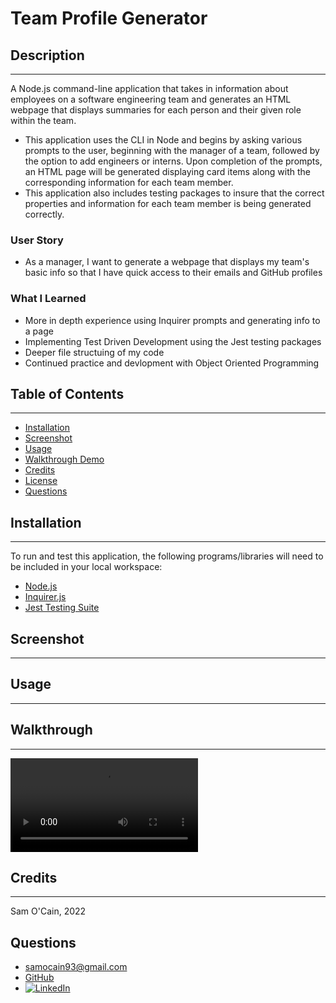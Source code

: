# Team Profile Generator


## Description
---
A Node.js command-line application that takes in information about employees on a software engineering team and generates an HTML webpage that displays summaries for each person and their given role within the team.

- This application uses the CLI in Node and begins by asking various prompts to the user, beginning with the manager of a team, followed by the option to add engineers or interns. Upon completion of the prompts, an HTML page will be generated displaying card items along with the corresponding information for each team member.
- This application also includes testing packages to insure that the correct properties and information for each team member is being generated correctly.

### User Story
- As a manager, I want to generate a webpage that displays my team's basic info
so that I have quick access to their emails and GitHub profiles

### What I Learned
- More in depth experience using Inquirer prompts and generating info to a page
- Implementing Test Driven Development using the Jest testing packages
- Deeper file structuing of my code
- Continued practice and devlopment with Object Oriented Programming


## Table of Contents
---

- [Installation](#installation)
- [Screenshot](#screenshot)
- [Usage](#usage)
- [Walkthrough Demo](#walkthrough)
- [Credits](#credits)
- [License](#license)
- [Questions](#questions)


## Installation
---

To run and test this application, the following programs/libraries will need to be included in your local workspace:  
- [Node.js](https://nodejs.org/en/)
- [Inquirer.js](https://www.npmjs.com/package/inquirer)
- [Jest Testing Suite](https://jestjs.io/)  


## Screenshot
---




## Usage
---




## Walkthrough
---
![Walkthrough Demo](./assets/videos/walkthrough/demo.webm)

## Credits
---

Sam O'Cain, 2022


























## Questions

- [samocain93@gmail.com](mailto:samocain93@gmail.com) 
- [GitHub](https://github.com/samocain93)  
- [![LinkedIn](https://img.shields.io/badge/LinkedIn-samuelocain-blue)](https://www.linkedin.com/in/samuelocain/)



